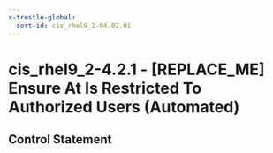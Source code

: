 ```yaml
---
x-trestle-global:
  sort-id: cis_rhel9_2-04.02.01
---
```


# cis_rhel9_2-4.2.1 - \[REPLACE_ME\] Ensure At Is Restricted To Authorized Users (Automated)

## Control Statement

